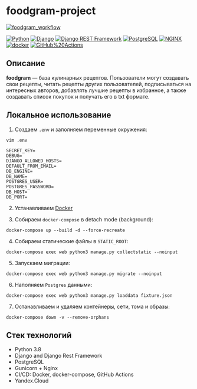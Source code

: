 # foodgram-project
[![foodgram_workflow](https://github.com/vamotest/foodgram-project/actions/workflows/foodgram_workflow.yml/badge.svg)](https://github.com/vamotest/foodgram-project/actions/workflows/foodgram_workflow.yml)

[![Python](https://img.shields.io/badge/-Python-464646?style=flat-square&logo=Python)](https://www.python.org/)
[![Django](https://img.shields.io/badge/-Django-464646?style=flat-square&logo=Django)](https://www.djangoproject.com/)
[![Django REST Framework](https://img.shields.io/badge/-Django%20REST%20Framework-464646?style=flat-square&logo=Django%20REST%20Framework)](https://www.django-rest-framework.org/)
[![PostgreSQL](https://img.shields.io/badge/-PostgreSQL-464646?style=flat-square&logo=PostgreSQL)](https://www.postgresql.org/)
[![NGINX](https://img.shields.io/badge/-NGINX-464646?style=flat-square&logo=NGINX)](https://nginx.org/ru/)
[![docker](https://img.shields.io/badge/-Docker-464646?style=flat-square&logo=docker)](https://www.docker.com/)
[![GitHub%20Actions](https://img.shields.io/badge/-GitHub%20Actions-464646?style=flat-square&logo=GitHub%20actions)](https://github.com/features/actions)

## Описание
**foodgram** — база кулинарных рецептов. Пользователи могут создавать 
свои рецепты, читать рецепты других пользователей, подписываться 
на интересных авторов, добавлять лучшие рецепты в избранное, 
а также создавать список покупок и получать его в txt формате. 

## Локальное использование

1) Создаем `.env` и заполняем переменные окружения:

```shell
vim .env
```
```text
SECRET_KEY=
DEBUG=
DJANGO_ALLOWED_HOSTS=
DEFAULT_FROM_EMAIL=
DB_ENGINE=
DB_NAME=
POSTGRES_USER=
POSTGRES_PASSWORD=
DB_HOST=
DB_PORT=
```


2) Устанавливаем [Docker](https://docs.docker.com/engine/install/)

3) Собираем `docker-compose` в detach mode (background):
```shell
docker-compose up --build -d --force-recreate
```

4) Собираем статические файлы в `STATIC_ROOT`:
```shell
docker-compose exec web python3 manage.py collectstatic --noinput
```

5) Запускаем миграции:
```shell
docker-compose exec web python3 manage.py migrate --noinput
```

6) Наполняем `Postgres` данными:
```shell
docker-compose exec web python3 manage.py loaddata fixture.json
```

7) Останавливаем и удаляем контейнеры, сети, тома и образы:
```shell
docker-compose down -v --remove-orphans
```

## Стек технологий
- Python 3.8
- Django and Django Rest Framework
- PostgreSQL
- Gunicorn + Nginx
- CI/CD: Docker, docker-compose, GitHub Actions
- Yandex.Cloud